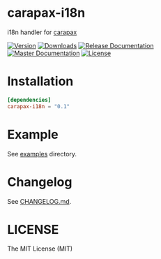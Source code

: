# carapax-i18n

i18n handler for [carapax](https://github.com/tg-rs/tg-rs/tree/master/carapax)

[![Version](https://img.shields.io/crates/v/carapax-i18n.svg?style=flat-square)](https://crates.io/crates/carapax-i18n)
[![Downloads](https://img.shields.io/crates/d/carapax-i18n.svg?style=flat-square)](https://crates.io/crates/carapax-i18n)
[![Release Documentation](https://img.shields.io/badge/docs-API-brightgreen.svg?style=flat-square)](https://docs.rs/carapax-i18n)
[![Master Documentation](https://img.shields.io/badge/docs-master-brightgreen.svg?style=flat-square)](https://tg-rs.github.io/tg-rs/carapax_i18n)
[![License](https://img.shields.io/crates/l/carapax-i18n.svg?style=flat-square)](https://github.com/tg-rs/tg-rs/tree/master/carapax-i18n/LICENSE)

# Installation

```toml
[dependencies]
carapax-i18n = "0.1"
```

# Example

See [examples](https://github.com/tg-rs/tg-rs/tree/master/carapax-i18n/examples) directory.

# Changelog

See [CHANGELOG.md](https://github.com/tg-rs/tg-rs/tree/master/carapax-i18n/CHANGELOG.md).

# LICENSE

The MIT License (MIT)
